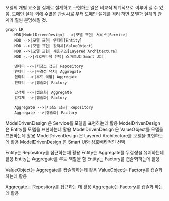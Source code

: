 
모델의 개별 요소를 실제로 설계하고 구현하는 일은 비교적 체계적으로 이루어 질 수 있음.
도메인 설계 외에 수많은 관심사로 부터 도메인 설계를 격리 하면 모델과 설계의 관계가 훨씬 분명해질 것.


```mermaid
graph LR
    MDD[ModelDrivenDesign] -->|모델 표현| 서비스[Service]
    MDD -->|모델 표현| 엔티티[Entity]
    MDD -->|모델 표현| 값객체[ValueObject]
    MDD -->|모델 표현| 계층구조[Layered Architecture]
    MDD -.->|상호배타적 선택| 스마트UI[Smart UI]

    엔티티 -->|저장소 접근| Repository
    엔티티 -->|무결성 유지| Aggregate
    엔티티 -->|루트 역할| Aggregate
    엔티티 -->|캡슐화| Factory

    값객체 -->|캡슐화| Aggregate
    값객체 -->|캡슐화| Factory

    Aggregate -->|저장소 접근| Repository
    Aggregate -->|캡슐화| Factory

```

ModelDrivenDesign 은 Service를 모델을 표현하는데 활용
ModelDrivenDesign 은 Entity를 모델을 표현하는데 활용
ModelDrivenDesign 은 ValueObject를 모델을 표현하는데 활용
ModelDrivenDesign 은 Layered Architecture를 모델을 표현하는데 활용
ModelDrivenDesign 은 Smart Ui와 상호배타적인 선택

Entity는 Repository를 접근하는데 활용
Entity는 Aggregate를 무결성을 유지하는데 활용
Entity는 Aggregate를 루트 역할을 함
Entity는 Factory를 캡슐화하는데 활용

ValueObject는 Aggregate를 캡슐화하는데 활용
ValueObject는 Factory를 캡슐화 하는데 활용

Aggregate는 Repository를 접근하는 데 활용
Aggregate는 Factory를 캡슐화 하는데 활용
